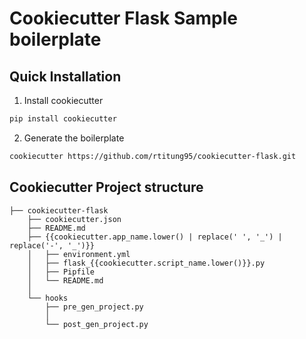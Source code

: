 # Cookiecutter Flask Sample boilerplate

## Quick Installation
1. Install cookiecutter

  ```bash
  pip install cookiecutter
  ```
2. Generate the boilerplate

  ```bash
  cookiecutter https://github.com/rtitung95/cookiecutter-flask.git
  ```

## Cookiecutter Project structure

    ├── cookiecutter-flask
        ├── cookiecutter.json
        ├── README.md
        ├── {{cookiecutter.app_name.lower() | replace(' ', '_') | replace('-', '_')}}
        │   ├── environment.yml
        │   ├── flask_{{cookiecutter.script_name.lower()}}.py
        │   ├── Pipfile
        │   └── README.md
        │
        └── hooks
            ├── pre_gen_project.py
            │
            └── post_gen_project.py
